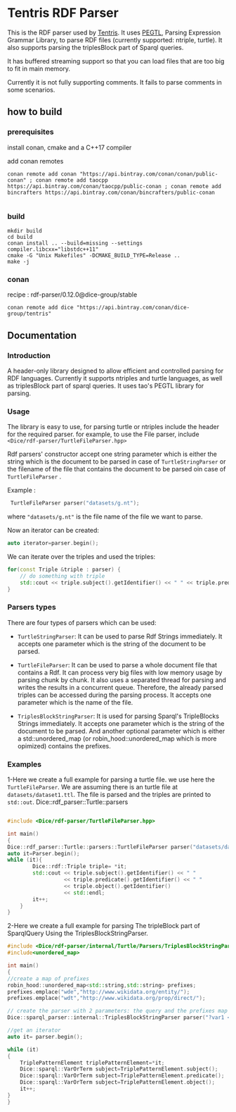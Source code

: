 # Tentris RDF Parser

This is the RDF parser used by [Tentris](https://github.com/dice-group/tentris). It uses [PEGTL](https://github.com/taocpp/PEGTL), Parsing Expression Grammar Library, to parse RDF files (currently supported: ntriple, turtle).
 It also supports parsing the triplesBlock part of Sparql queries.

It has buffered streaming support so that you can load files that are too big to fit in main memory. 

Currently it is not fully supporting comments. It fails to parse comments in some scenarios.

## how to build
### prerequisites

install conan, cmake and a C++17 compiler

add conan remotes
```
conan remote add conan "https://api.bintray.com/conan/conan/public-conan" ; conan remote add taocpp https://api.bintray.com/conan/taocpp/public-conan ; conan remote add bincrafters https://api.bintray.com/conan/bincrafters/public-conan
 
```

### build
```
mkdir build
cd build
conan install .. --build=missing --settings compiler.libcxx="libstdc++11"
cmake -G "Unix Makefiles" -DCMAKE_BUILD_TYPE=Release ..
make -j
```


### conan 

recipe : rdf-parser/0.12.0@dice-group/stable
```
conan remote add dice "https://api.bintray.com/conan/dice-group/tentris"

```

## Documentation

### Introduction

A header-only library designed to allow efficient and controlled parsing for RDF languages.
Currently it supports ntriples and turtle languages, as well as triplesBlock part of sparql queries.
It uses tao's PEGTL library for parsing.

###  Usage

The library is easy to use, for parsing turtle or ntriples include the header for the required parser.
for example, to use the File parser, include `<Dice/rdf-parser/TurtleFileParser.hpp>` 

Rdf parsers' constructor accept one string parameter which is either the string which is the document to be parsed in case of `TurtleStringParser` or the filename of the file that contains the document to be parsed oin case of `TurtleFileParser` .

Example :
```c++
 TurtleFileParser parser("datasets/g.nt");
```
where `"datasets/g.nt"` is the file name of the file we want to parse.

Now an iterator can be created:
```c++
auto iterator=parser.begin();
```

We can iterate over the triples and used the triples:

```c++
for(const Triple &triple : parser) {
    // do something with triple
    std::cout << triple.subject().getIdentifier() << " " << triple.predicate().getIdentifier() << " " << triple.object().getIdentifier() << std::endl;
}
```

### Parsers types
There are four types of parsers which can be used:
- `TurtleStringParser`: It can be used to parse Rdf Strings immediately. It accepts one parameter which is the string of the document to be parsed.
- `TurtleFileParser`: It can be used to parse a whole document file that contains a Rdf. It can process very big files with low memory usage by parsing chunk by chunk. It also uses a separated thread for parsing and writes the results in a concurrent queue.
Therefore, the already parsed triples can be accessed during the parsing process. It accepts one parameter which is the name of the file.

- `TriplesBlockStringParser`: It is used for parsing Sparql's TripleBlocks Strings immediately. It accepts one parameter which is the string of the document to be parsed. And another
optional parameter which is either a std::unordered_map (or robin_hood::unordered_map which is more opimized) contains the prefixes.
  
### Examples

1-Here we create a full example for parsing a turtle file. we use here the `TurtleFileParser`. We are assuming there is an turtle file at `datasets/dataset1.ttl`. The file is parsed and the triples are printed to `std::out`.
Dice::rdf_parser::Turtle::parsers
 ```c++

#include <Dice/rdf-parser/TurtleFileParser.hpp>

int main()
{
Dice::rdf_parser::Turtle::parsers::TurtleFileParser parser("datasets/dataset1.ttl");
 auto it=Parser.begin();
 while (it){
         Dice::rdf::Triple triple= *it;
         std::cout << triple.subject().getIdentifier() << " "
                   << triple.predicate().getIdentifier() << " "
                   << triple.object().getIdentifier()
                   << std::endl;
         it++;
     }
}
```

2-Here we create a full example for parsing The tripleBlock part of SparqlQuery Using the TriplesBlockStringParser.

```c++
#include <Dice/rdf-parser/internal/Turtle/Parsers/TriplesBlockStringParser.hpp>
#include<unordered_map>

int main()
{
//create a map of prefixes
robin_hood::unordered_map<std::string,std::string> prefixes;
prefixes.emplace("wde","http://www.wikidata.org/entity/");
prefixes.emplace("wdt","http://www.wikidata.org/prop/direct/");

// create the parser with 2 parameters: the query and the prefixes map
Dice::sparql_parser::internal::TriplesBlockStringParser parser("?var1 <http://www.wikidata.org/prop/P463> _:b0 . _:b0 <http://www.wikidata.org/prop/statement/P463> wde:Q202479 ; <http://www.wikidata.org/prop/qualifier/P580> ?var2 .", prefixes) ;

//get an iterator 
auto it= parser.begin();

while (it)
{
    TriplePatternElement triplePatternElement=*it;
    Dice::sparql::VarOrTerm subject=TriplePatternElement.subject();
    Dice::sparql::VarOrTerm subject=TriplePatternElement.predicate();
    Dice::sparql::VarOrTerm subject=TriplePatternElement.object();
    it++;
}
}
```
